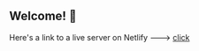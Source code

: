 ## Welcome! 👋

Here's a link to a live server on Netlify ---> [click](https://flourishing-monstera-060d26.netlify.app/) 

